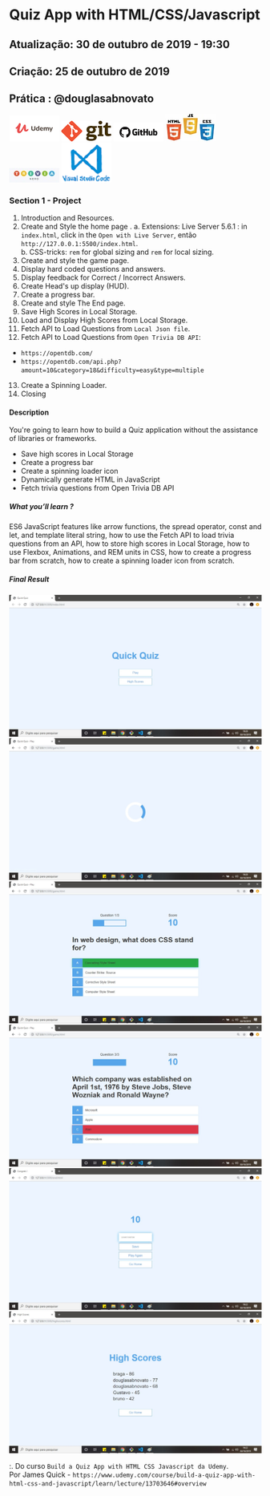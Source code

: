 # Quiz App with HTML/CSS/Javascript

## Atualização: 30 de outubro de 2019 - 19:30
## Criação: 25 de outubro de 2019
## Prática : @douglasabnovato

![Udemy](/images/logo-udemy.png)
![Git](/images/logo-git.png)
![GitHub](/images/logo-github.png)
![HTML/CSS/JS](/images/logo-html-css-js.jpeg)
![TRIVIA](/images/logo-trivia.jpg)
![VSCode](/images/logo-VSCode.png) 

### Section 1 - Project
1. Introduction and Resources. 
2. Create and Style the home page .
a. Extensions: Live Server 5.6.1 : in `index.html`, click in the `Open with Live Server`, então `http://127.0.0.1:5500/index.html`.<br>
b. CSS-tricks: `rem` for global sizing and `rem` for local sizing.
3. Create and style the game page.
4. Display hard coded questions and answers.
5. Display feedback for Correct / Incorrect Answers.
6. Create Head's up display (HUD).
7. Create a progress bar.
8. Create and style The End page.
9. Save High Scores in Local Storage. 
10. Load and Display High Scores from Local Storage. 
11. Fetch API to Load Questions from `Local Json file`.
12. Fetch API to Load Questions from `Open Trivia DB API`:<br>
- `https://opentdb.com/`
- `https://opentdb.com/api.php?amount=10&category=18&difficulty=easy&type=multiple`
13. Create a Spinning Loader. 
14. Closing

#### Description

You're going to learn how to build a Quiz application without the assistance of libraries or frameworks. 

- Save high scores in Local Storage
- Create a progress bar
- Create a spinning loader icon
- Dynamically generate HTML in JavaScript
- Fetch trivia questions from Open Trivia DB API

##### What you’ll learn ?

ES6 JavaScript features like arrow functions, the spread operator, const and let, and template literal string, how to use the Fetch API to load trivia questions from an API, how to store high scores in Local Storage, how to use Flexbox, Animations, and REM units in CSS, how to create a progress bar from scratch, how to create a spinning loader icon from scratch.

##### Final Result 
![tela-1](/images/tela-1.jpg)
![tela-2](/images/tela-2.jpg)
![tela-3](/images/tela-3.jpg)
![tela-4](/images/tela-4.jpg)
![tela-5](/images/tela-5.jpg)
![tela-6](/images/tela-6.jpg) 


:. Do curso `Build a Quiz App with HTML CSS Javascript da Udemy`.<br>
Por James Quick - `https://www.udemy.com/course/build-a-quiz-app-with-html-css-and-javascript/learn/lecture/13703646#overview`